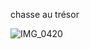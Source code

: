chasse au trésor

![IMG_0420](https://user-images.githubusercontent.com/99797909/223724926-3b3f0bf8-ded3-4ab9-96f2-5a5b62b75b9b.PNG)
